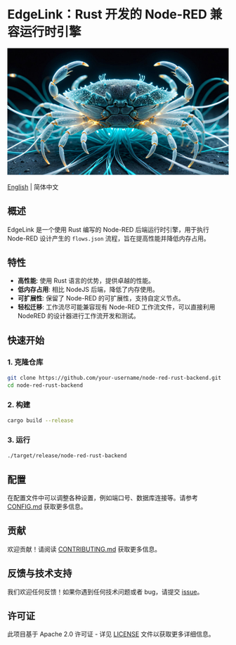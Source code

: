 # EdgeLink：Rust 开发的 Node-RED 兼容运行时引擎

![Node-RED Rust Backend](assets/banner.jpg)

[English](README.md) | 简体中文

## 概述

EdgeLink 是一个使用 Rust 编写的 Node-RED 后端运行时引擎，用于执行 Node-RED 设计产生的 `flows.json` 流程，旨在提高性能并降低内存占用。

## 特性

- **高性能**: 使用 Rust 语言的优势，提供卓越的性能。
- **低内存占用**: 相比 NodeJS 后端，降低了内存使用。
- **可扩展性**: 保留了 Node-RED 的可扩展性，支持自定义节点。
- **轻松迁移**: 工作流尽可能兼容现有 Node-RED 工作流文件，可以直接利用 NodeRED 的设计器进行工作流开发和测试。

## 快速开始

### 1. 克隆仓库

```bash
git clone https://github.com/your-username/node-red-rust-backend.git
cd node-red-rust-backend
```

### 2. 构建

```bash
cargo build --release
```

### 3. 运行

```bash
./target/release/node-red-rust-backend
```

## 配置

在配置文件中可以调整各种设置，例如端口号、数据库连接等。请参考 [CONFIG.md](docs/CONFIG.md) 获取更多信息。

## 贡献

欢迎贡献！请阅读 [CONTRIBUTING.md](.github/CONTRIBUTING.md) 获取更多信息。

## 反馈与技术支持

我们欢迎任何反馈！如果你遇到任何技术问题或者 bug，请提交 [issue](https://github.com/edge-link/edgelink.rs/issues)。

## 许可证

此项目基于 Apache 2.0 许可证 - 详见 [LICENSE](LICENSE) 文件以获取更多详细信息。
